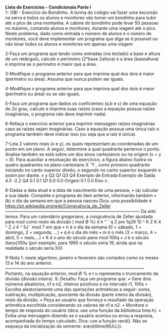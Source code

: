 <b>Lista de Exercícios - Condicionais Parte I</b> <br>
1- OBI - Exercício do Bondinho. A turma do colégio vai fazer uma excursão na serra e todos os alunos e monitores vão tomar um bondinho para subir até o pico de uma montanha. A cabine do bondinho pode levar 50 pessoas no máximo, contando alunos e monitores, durante uma viagem até o pico. Neste problema, dado como entrada o número de alunos e o núnero de monitores, você deve implementar um programa que diga se é possível ou não levar todos os alunos e monitores em apenas uma viagem

2-Faça um programa que tendo como entradas (via teclado) a base e altura de um retângulo, calcule o perímetro (2*base
2altura) e a área (basealtura) e imprima se o perímetro é maior que a área.

3-Modifique o programa anterior para que imprima qual dos dois é maior (perímetro ou área). Assuma que nunca podem ser iguais.

4-Modifique o programa anterior para que imprima qual dos dois é maior (perímetro ou área) ou se são iguais.

5-Faça um programa que dados os coeficientes (a,b e c) de uma equação do 2o grau, calcule e imprima suas raízes (caso a equação possua raízes imaginárias, o programa não deve imprimir nada).

6-Refaça o exercício anterior para imprimir mensagem raízes imaginárias caso as raízes sejam imaginárias. Caso a equação possua uma única raíz o programa também deve indicar isso (ou seja que a raiz é única).

7-Leia 2 valores reais (x e y), os quais representam as coordenadas de um ponto em um plano. A seguir, determine a qual quadrante pertence o ponto. Analise também se está sobre um dos eixos cartesianos ou na origem (x = y = 0). Para auaxiliar a resoluação do exercícico, a figura abaixo ilustra os quatro quadrantes no plano cartesiano X ˆY , como primeiro quadrante iniciando no canto superior direito, o segundo no canto superior esquerdo e assim por diante. x y Q2 Q1 Q3 Q4 Exemplo de Entrada Exemplo de Saída 4.5 -2.2 Q4 0.1 0.1 Q1 0.0 0.0 Origem 0.1 0.0 Eixo x .

8-Dadas a data atual e a data de nascimento de uma pessoa, • (a) calcular a sua idade. Complete o programa do item anterior, informando também • (b) o dia da semana em que a pessoa nasceu Dica: uma possibilidade é https://pt.wikipedia.org/wiki/Congruência_de_Zeller ——————————————————————————————— Da wiki temos: Para um calendário gregoriano, a congruência de Zeller ajustada para mod como resto da divisão ( mod Ø %) é h “ ˆ q Z pm 1q26 10 ^ K Z K 4 ^ Z J 4 ^ 5J ˙ mod 7 em que • h é o dia da semana (0 = sábado, 1 = domingo, 2 = segunda, ...) • q é o dia do mês • m é o mês (3 = março, 4 = abril, 5 = maio,...) • K é o ano do século pano mod 100q • J é o século (tano{100u (por exemplo, para 1995 o século seria 19, ainda que na realidade o século seria XX)

9-Nota 1: neste algoritmo, janeiro e fevereiro são contados como os meses 13 e 14 do ano anterior. ———————————————————————————————— Portanto, na equação anterior, mod Ø % e t u representa o truncamento da divisão (divisão inteira). 9. Desafio: Faça um programa que: • Gere dois números aleatórios, n1 e n2, inteiros positivos e no intervalo r1, 100s • Escolha aleatoriamente uma das operações aritméticas a seguir: soma, subtração, multiplicação, quociente da divisão (parte inteira da divisão), resto da divisão. • Peça ao usuário que forneça o resultado da operação aritmética escolhida considerando os valores de n1 e n2. • Monitore o tempo de resposta do usuário (dica: use uma função da biblioteca time.h). • Exiba uma mensagem dizendo se o usuário acertou ou errou a resposta, acompanhada do tempo calculado. Dica: use a função rand(). Não se esqueça da inicialização da semente: srand(time(NULL)).
